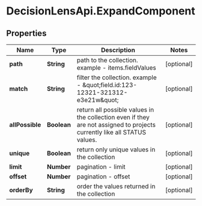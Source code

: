 # DecisionLensApi.ExpandComponent

## Properties
Name | Type | Description | Notes
------------ | ------------- | ------------- | -------------
**path** | **String** | path to the collection. example - items.fieldValues | [optional] 
**match** | **String** | filter the collection. example - \&quot;field.id:123-12321-321312-e3e21w\&quot; | [optional] 
**allPossible** | **Boolean** | return all possible values in the collection even if they are not assigned to projects currently like all STATUS values. | [optional] 
**unique** | **Boolean** | return only unique values in the collection | [optional] 
**limit** | **Number** | pagination - limit | [optional] 
**offset** | **Number** | pagination - offset | [optional] 
**orderBy** | **String** | order the values returned in the collection | [optional] 


